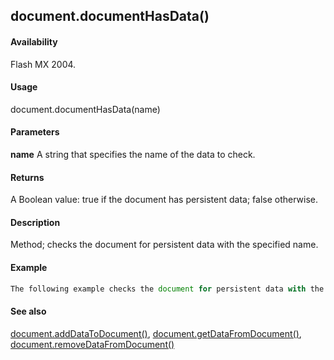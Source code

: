 ## document.documentHasData()

#### Availability

Flash MX 2004.

#### Usage

document.documentHasData(name)

#### Parameters

**name** A string that specifies the name of the data to check.

#### Returns

A Boolean value: true if the document has persistent data; false otherwise.

#### Description

Method; checks the document for persistent data with the specified name.

#### Example

```javascript
The following example checks the document for persistent data with the name "myData": var hasData = fl.getDocumentDOM().documentHasData("myData");

```
#### See also

[document.addDataToDocument()](#_bookmark119), [document.getDataFromDocument()](#_bookmark204), [document.removeDataFromDocument()](#_bookmark253)
